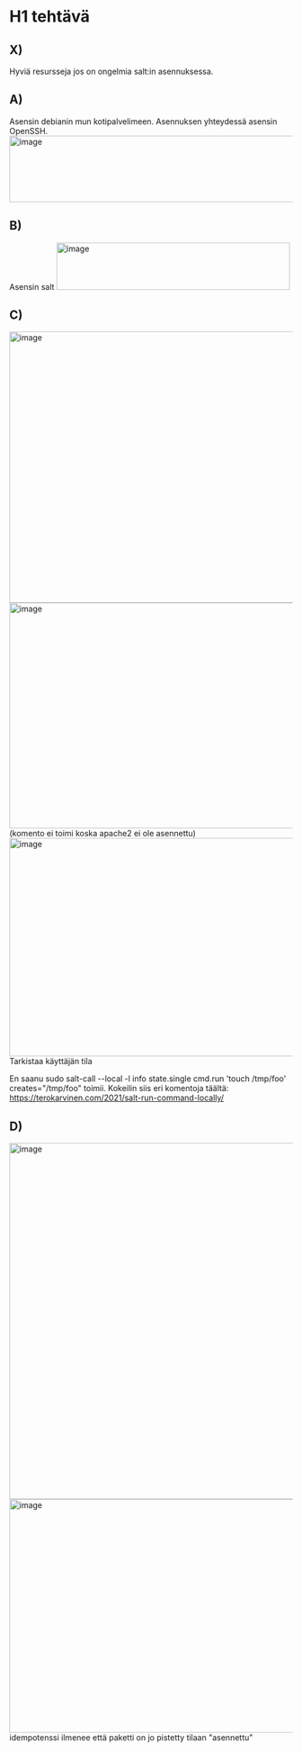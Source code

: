 # H1 tehtävä

## X)
Hyviä resursseja jos on ongelmia salt:in asennuksessa.
## A)
Asensin debianin mun kotipalvelimeen. Asennuksen yhteydessä asensin OpenSSH.
<img width="936" height="118" alt="image" src="https://github.com/user-attachments/assets/f3b16482-9796-4e59-9946-7da8e8c70795" />
## B)
Asensin salt
<img width="415" height="84" alt="image" src="https://github.com/user-attachments/assets/252c190e-b0e1-4184-8339-b1296ecaae4a" />
## C)
<img width="1005" height="482" alt="image" src="https://github.com/user-attachments/assets/b491e5b2-ed85-4b1a-af83-4aeac4fd71a9" />
<img width="851" height="401" alt="image" src="https://github.com/user-attachments/assets/63bbdcf6-cd52-4563-9408-a6e40b2ccb67" />
(komento ei toimi koska apache2 ei ole asennettu)
<img width="802" height="388" alt="image" src="https://github.com/user-attachments/assets/596a121c-072d-4519-9541-0751bfbcab1d" />
Tarkistaa käyttäjän tila


En saanu sudo salt-call --local -l info state.single cmd.run 'touch /tmp/foo' creates="/tmp/foo" toimii.
Kokeilin siis eri komentoja täältä: https://terokarvinen.com/2021/salt-run-command-locally/

## D)
<img width="759" height="633" alt="image" src="https://github.com/user-attachments/assets/4797e930-5df9-40af-9fad-57cc0ecc1542" />
<img width="848" height="415" alt="image" src="https://github.com/user-attachments/assets/8f589028-2fc7-4113-83ce-d667d17791af" />
idempotenssi ilmenee että paketti on jo pistetty tilaan "asennettu"
